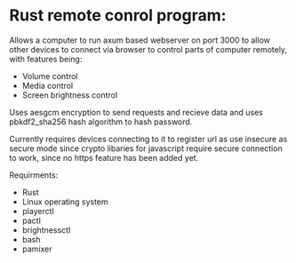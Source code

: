 # Rust remote conrol program:
Allows a computer to run axum based webserver on port 3000 to allow other devices to connect via browser to control parts of computer remotely, with features being:
* Volume control
* Media control
* Screen brightness control

Uses aesgcm encryption to send requests and recieve data and uses pbkdf2_sha256 hash algorithm to hash password.

Currently requires devices connecting to it to register url as use insecure as secure mode since crypto libaries for javascript require secure connection to work, since no https feature has been added yet.


Requirments:
* Rust
* Linux operating system
* playerctl
* pactl
* brightnessctl
* bash
* pamixer
